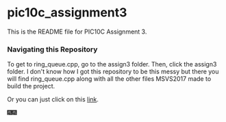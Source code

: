# pic10c_assignment3

This is the README file for PIC10C Assignment 3.

### Navigating this Repository
To get to ring_queue.cpp, go to the assign3 folder. Then, click the assign3 folder. I don't know how I got this repository to be this messy but there you will find ring_queue.cpp along with all the other files MSVS2017 made to build the project.

Or you can just click on this [link](https://github.com/jacquelinennguyen/pic10c_assignment3/tree/master/assign3/assign3).

:fireworks::fireworks:
